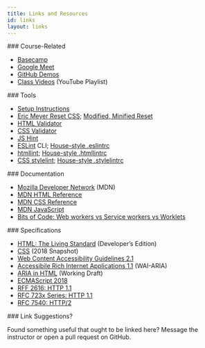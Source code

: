 ```yaml
---
title: Links and Resources
id: links
layout: links
---
```


<section class="course-links" markdown="1">
### Course-Related

* [Basecamp](https://launchpad.37signals.com/signin)
* [Google Meet](https://3.basecamp.com/3058761/buckets/23600578/messages/4053415605)
* [GitHub Demos](https://github.com/rtc-2021)
* [Class Videos](https://www.youtube.com/playlist?list=PLMr8hpt6mGnvjqTrXChej0kxR6cDbq7Zj)
  (YouTube Playlist)
  
</section>

<section class="tool-links" markdown="1">
### Tools

* [Setup Instructions](https://ks4.us/setup)
* [Eric Meyer Reset CSS](http://meyerweb.com/eric/tools/css/reset/reset.css); [Modified, Minified Reset](https://gist.github.com/profstolley/b1f851e061f98fcbc0e41d39adc32847#file-reset-min-css)
* [HTML Validator](https://validator.w3.org/)
* [CSS Validator](https://jigsaw.w3.org/css-validator/)
* [JS Hint](http://jshint.com/)
* [ESLint](http://eslint.org/) CLI; [House-style .eslintrc](https://gist.github.com/profstolley/559aac5112928c7c24c628c6305b70b8#file-eslintrc-json)
* [htmllint](https://github.com/htmllint/htmllint-cli); [House-style .htmllintrc](https://gist.github.com/profstolley/559aac5112928c7c24c628c6305b70b8#file-htmllintrc)
* [CSS stylelint](https://github.com/stylelint/stylelint/blob/master/docs/user-guide/get-started.md); [House-style .stylelintrc](https://gist.github.com/profstolley/559aac5112928c7c24c628c6305b70b8#file-stylelintrc)
</section>

<section class="documentation-links" markdown="1">
### Documentation

* [Mozilla Developer Network](https://developer.mozilla.org/en-US/) (MDN)
* [MDN HTML Reference](https://developer.mozilla.org/en-US/docs/Web/HTML/Reference)
* [MDN CSS Reference](https://developer.mozilla.org/en-US/docs/Web/CSS/Reference)
* [MDN JavaScript](https://developer.mozilla.org/en-US/docs/Web/JavaScript/Reference)
* [Bits of Code: Web workers vs Service workers vs Worklets](https://bitsofco.de/web-workers-vs-service-workers-vs-worklets/)
</section>

<section markdown="1">
### Specifications

* [HTML: The Living Standard](https://html.spec.whatwg.org/dev/) (Developer’s Edition)
* [CSS](https://www.w3.org/TR/css-2018/) (2018 Snapshot)
* [Web Content Accessibility Guidelines 2.1](https://www.w3.org/TR/WCAG21/)
* [Accessibile Rich Internet Applications 1.1](https://www.w3.org/TR/wai-aria-1.1/) (WAI-ARIA)
* [ARIA in HTML](https://www.w3.org/TR/html-aria/) (Working Draft)
* [ECMAScript 2018](http://www.ecma-international.org/ecma-262/9.0/index.html)
* [RFF 2616: HTTP 1.1](https://tools.ietf.org/html/rfc2616)
* [RFC 723x Series: HTTP 1.1](http://httpwg.org)
* [RFC 7540: HTTP/2](https://tools.ietf.org/html/rfc7540)
</section>

<section class="suggestions" markdown="1">
### Link Suggestions?

Found something useful that ought to be linked here? Message the instructor or open a pull request
on GitHub.
</section>
